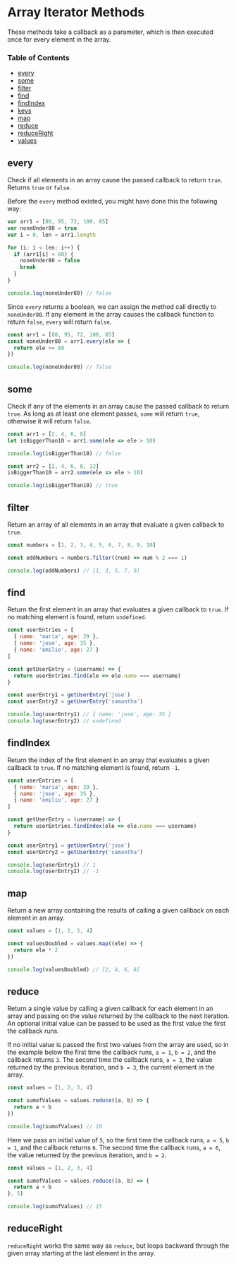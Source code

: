 # Array Iterator Methods

These methods take a callback as a parameter, which is then executed once for every element in the array.

### Table of Contents

* [every](#every)
* [some](#some)
* [filter](#filter)
* [find](#find)
* [findIndex](#findindex)
* [keys](#keys)
* [map](#map)
* [reduce](#reduce)
* [reduceRight](#reduceright)
* [values](#values)

## every

Check if all elements in an array cause the passed callback to return `true`. Returns `true` or `false`.

Before the `every` method existed, you might have done this the following way:

```javascript
var arr1 = [80, 95, 72, 100, 85]
var noneUnder80 = true
var i = 0, len = arr1.length

for (i; i < len; i++) {
  if (arr1[i] < 80) {
    noneUnder80 = false
    break
  }
}

console.log(noneUnder80) // false
```

Since `every` returns a boolean, we can assign the method call directly to `noneUnder80`. If any element in the array causes the callback function to return `false`, `every` will return `false`.

```javascript
const arr1 = [80, 95, 72, 100, 85]
const noneUnder80 = arr1.every(ele => {
  return ele >= 80
})

console.log(noneUnder80) // false
```

## some

Check if any of the elements in an array cause the passed callback to return `true`. As long as at least one element passes, `some` will return `true`, otherwise it will return `false`.

```javascript
const arr1 = [2, 4, 6, 8]
let isBiggerThan10 = arr1.some(ele => ele > 10)

console.log(isBiggerThan10) // false

const arr2 = [2, 4, 6, 8, 12]
isBiggerThan10 = arr2.some(ele => ele > 10)

console.log(isBiggerThan10) // true
```

## filter

Return an array of all elements in an array that evaluate a given callback to `true`.

```javascript
const numbers = [1, 2, 3, 4, 5, 6, 7, 8, 9, 10]

const oddNumbers = numbers.filter((num) => num % 2 === 1)

console.log(oddNumbers) // [1, 3, 5, 7, 9]
```

## find

Return the first element in an array that evaluates a given callback to `true`. If no matching element is found, return `undefined`.

```javascript
const userEntries = [
  { name: 'maria', age: 29 },
  { name: 'jose', age: 35 },
  { name: 'emilio', age: 27 }
]

const getUserEntry = (username) => {
  return userEntries.find(ele => ele.name === username)
}

const userEntry1 = getUserEntry('jose')
const userEntry2 = getUserEntry('samantha')

console.log(userEntry1) // { name: 'jose', age: 35 }
console.log(userEntry2) // undefined
```

## findIndex

Return the index of the first element in an array that evaluates a given callback to `true`. If no matching element is found, return `-1`.

```javascript
const userEntries = [
  { name: 'maria', age: 29 },
  { name: 'jose', age: 35 },
  { name: 'emilio', age: 27 }
]

const getUserEntry = (username) => {
  return userEntries.findIndex(ele => ele.name === username)
}

const userEntry1 = getUserEntry('jose')
const userEntry2 = getUserEntry('samantha')

console.log(userEntry1) // 1
console.log(userEntry2) // -1
```

## map

Return a new array containing the results of calling a given callback on each element in an array.

```javascript
const values = [1, 2, 3, 4]

const valuesDoubled = values.map((ele) => {
  return ele * 2
})

console.log(valuesDoubled) // [2, 4, 6, 8]
```

## reduce

Return a single value by calling a given callback for each element in an array and passing on the value returned by the callback to the next iteration. An optional initial value can be passed to be used as the first value the first the callback runs.


If no initial value is passed the first two values from the array are used, so in the example below the first time the callback runs, `a = 1`, `b = 2`, and the callback returns `3`. The second time the callback runs, `a = 3`, the value returned by the previous iteration, and `b = 3`, the current element in the array.

```javascript
const values = [1, 2, 3, 4]

const sumofValues = values.reduce((a, b) => {
  return a + b
})

console.log(sumofValues) // 10
```

Here we pass an initial value of `5`, so the first time the callback runs, `a = 5`, `b = 1`, and the callback returns `6`. The second time the callback runs, `a = 6`, the value returned by the previous iteration, and `b = 2`.

```javascript
const values = [1, 2, 3, 4]

const sumofValues = values.reduce((a, b) => {
  return a + b
}, 5)

console.log(sumofValues) // 15
```

## reduceRight

`reduceRight` works the same way as `reduce`, but loops backward through the given array starting at the last element in the array.
